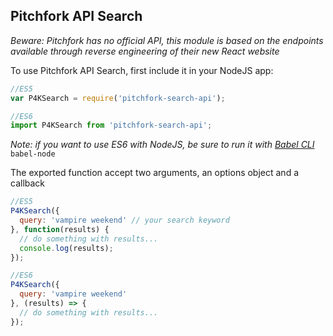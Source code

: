 ## Pitchfork API Search

*Beware: Pitchfork has no official API, this module is based on the endpoints available through reverse engineering of their new React website*

To use Pitchfork API Search, first include it in your NodeJS app:

```javascript
//ES5
var P4KSearch = require('pitchfork-search-api');

//ES6
import P4KSearch from 'pitchfork-search-api';
```
*Note: if you want to use ES6 with NodeJS, be sure to run it with [Babel CLI](https://babeljs.io/docs/usage/cli/#babel-node)* `babel-node`

The exported function accept two arguments, an options object and a callback

```javascript
//ES5
P4KSearch({
  query: 'vampire weekend' // your search keyword
}, function(results) {
  // do something with results...
  console.log(results);
});

//ES6
P4KSearch({
  query: 'vampire weekend'
}, (results) => {
  // do something with results...
});
```
